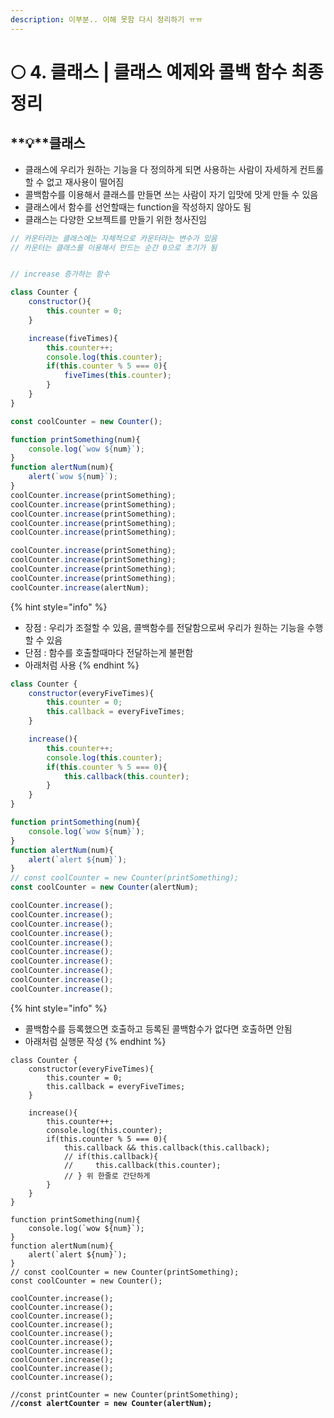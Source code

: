 ```yaml
---
description: 이부분.. 이해 못함 다시 정리하기 ㅠㅠ
---
```


# 🌕 4. 클래스 | 클래스 예제와 콜백 함수 최종 정리

## **💡**클래스

* 클래스에 우리가 원하는 기능을 다 정의하게 되면 사용하는 사람이 자세하게 컨트롤 할 수 없고 재사용이 떨어짐
* 콜백함수를 이용해서 클래스를 만들면 쓰는 사람이 자기 입맛에 맛게 만들 수 있음
* 클래스에서 함수를 선언할때는 function을 작성하지 않아도 됨
* 클래스는 다양한 오브젝트를 만들기 위한 청사진임

```javascript
// 카운터라는 클래스에는 자체적으로 카운터라는 변수가 있음
// 카운터는 클래스를 이용해서 만드는 순간 0으로 초기가 됨


// increase 증가하는 함수

class Counter {
    constructor(){
        this.counter = 0;
    }

    increase(fiveTimes){
        this.counter++;
        console.log(this.counter);
        if(this.counter % 5 === 0){
            fiveTimes(this.counter);
        }
    }
}

const coolCounter = new Counter();

function printSomething(num){
    console.log(`wow ${num}`);
}
function alertNum(num){
    alert(`wow ${num}`);
}
coolCounter.increase(printSomething);
coolCounter.increase(printSomething);
coolCounter.increase(printSomething);
coolCounter.increase(printSomething);
coolCounter.increase(printSomething);

coolCounter.increase(printSomething);
coolCounter.increase(printSomething);
coolCounter.increase(printSomething);
coolCounter.increase(printSomething);
coolCounter.increase(alertNum);
```

{% hint style="info" %}
* 장점 : 우리가 조절할 수 있음, 콜백함수를 전달함으로써 우리가 원하는 기능을 수행할 수 있음
* 단점 :  함수를 호출할때마다 전달하는게 불편함
* 아래처럼 사용
{% endhint %}

```javascript
class Counter {
    constructor(everyFiveTimes){
        this.counter = 0;
        this.callback = everyFiveTimes;
    }

    increase(){
        this.counter++;
        console.log(this.counter);
        if(this.counter % 5 === 0){
            this.callback(this.counter);
        }
    }
}

function printSomething(num){
    console.log(`wow ${num}`);
}
function alertNum(num){
    alert(`alert ${num}`);
}
// const coolCounter = new Counter(printSomething);
const coolCounter = new Counter(alertNum);

coolCounter.increase();
coolCounter.increase();
coolCounter.increase();
coolCounter.increase();
coolCounter.increase();
coolCounter.increase();
coolCounter.increase();
coolCounter.increase();
coolCounter.increase();
coolCounter.increase();
```

{% hint style="info" %}
* 콜백함수를 등록했으면 호출하고 등록된 콜백함수가 없다면 호출하면 안됨
* 아래처럼 실행문 작성
{% endhint %}

<pre class="language-javascript"><code class="lang-javascript">class Counter {
    constructor(everyFiveTimes){
        this.counter = 0;
        this.callback = everyFiveTimes;
    }

    increase(){
        this.counter++;
        console.log(this.counter);
        if(this.counter % 5 === 0){
            this.callback &#x26;&#x26; this.callback(this.callback);
            // if(this.callback){
            //     this.callback(this.counter);
            // } 위 한줄로 간단하게
        }
    }
}

function printSomething(num){
    console.log(`wow ${num}`);
}
function alertNum(num){
    alert(`alert ${num}`);
}
// const coolCounter = new Counter(printSomething);
const coolCounter = new Counter();

coolCounter.increase();
coolCounter.increase();
coolCounter.increase();
coolCounter.increase();
coolCounter.increase();
coolCounter.increase();
coolCounter.increase();
coolCounter.increase();
coolCounter.increase();
coolCounter.increase();

//const printCounter = new Counter(printSomething);
<strong>//const alertCounter = new Counter(alertNum);</strong></code></pre>
